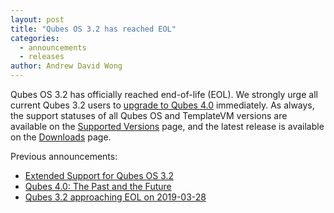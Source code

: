 ```yaml
---
layout: post
title: "Qubes OS 3.2 has reached EOL"
categories:
  - announcements
  - releases
author: Andrew David Wong
---
```


Qubes OS 3.2 has officially reached end-of-life (EOL). We strongly urge
all current Qubes 3.2 users to [upgrade to Qubes 4.0] immediately.
As always, the support statuses of all Qubes OS and TemplateVM versions
are available on the [Supported Versions] page, and the latest release
is available on the [Downloads] page.

Previous announcements:
 - [Extended Support for Qubes OS 3.2]
 - [Qubes 4.0: The Past and the Future]
 - [Qubes 3.2 approaching EOL on 2019-03-28]


[upgrade to Qubes 4.0]: https://www.qubes-os.org/doc/upgrade-to-r4.0/
[Supported Versions]: https://www.qubes-os.org/doc/supported-versions/
[Downloads]: https://www.qubes-os.org/downloads/
[Extended Support for Qubes OS 3.2]: https://www.qubes-os.org/news/2016/09/02/4-0-minimum-requirements-3-2-extended-support/#extended-support-for-qubes-os-32
[Qubes 4.0: The Past and the Future]: https://www.qubes-os.org/news/2018/03/28/qubes-40/#the-past-and-the-future
[Qubes 3.2 Approaching EOL on 2019-03-28]: https://www.qubes-os.org/news/2018/02/20/qubes-3-2-approaching-eol

